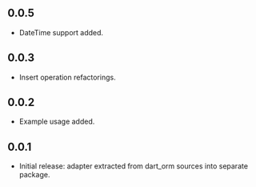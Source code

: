 0.0.5
-----

- DateTime support added.

0.0.3
-----

- Insert operation refactorings.

0.0.2
-----

- Example usage added.

0.0.1
-----

- Initial release: adapter extracted from dart_orm sources
  into separate package.